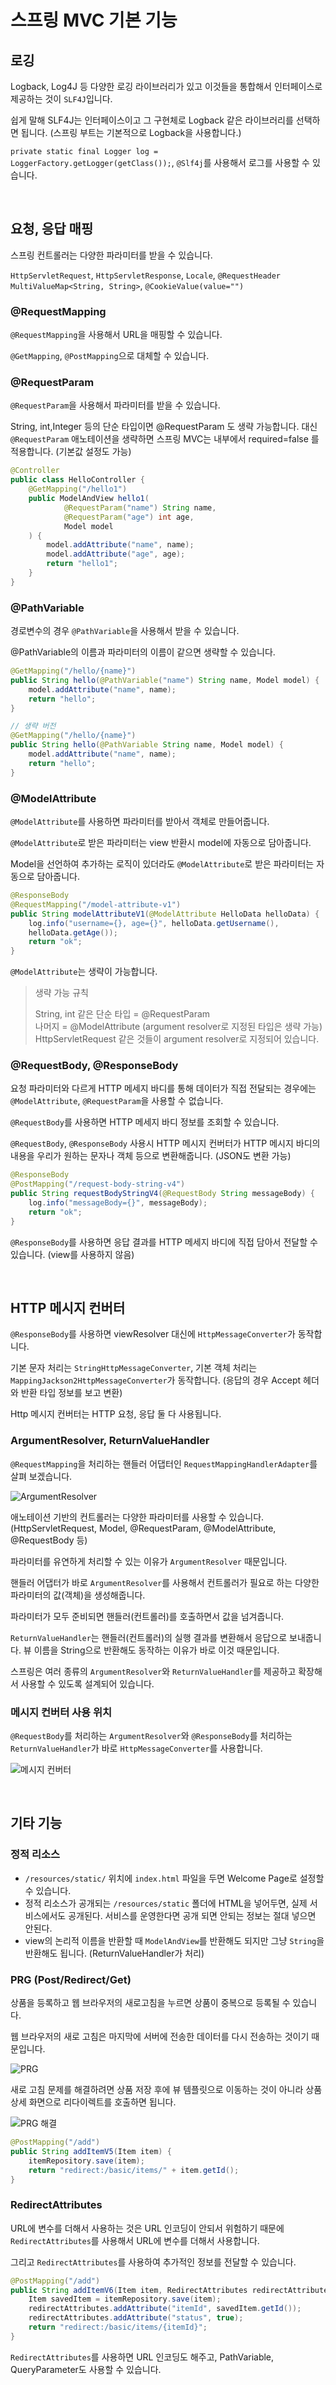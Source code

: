 # 스프링 MVC 기본 기능

## 로깅

Logback, Log4J 등 다양한 로깅 라이브러리가 있고 이것들을 통합해서 인터페이스로 제공하는 것이 `SLF4J`입니다.

쉽게 말해 SLF4J는 인터페이스이고 그 구현체로 Logback 같은 라이브러리를 선택하면 됩니다. (스프링 부트는 기본적으로 Logback을 사용합니다.)

`private static final Logger log = LoggerFactory.getLogger(getClass());`, `@Slf4j`를 사용해서 로그를 사용할 수 있습니다.

<br>

## 요청, 응답 매핑

스프링 컨트롤러는 다양한 파라미터를 받을 수 있습니다.

`HttpServletRequest`, `HttpServletResponse`, `Locale`, `@RequestHeader MultiValueMap<String, String>`, `@CookieValue(value="")`

### @RequestMapping

`@RequestMapping`을 사용해서 URL을 매핑할 수 있습니다.

`@GetMapping`, `@PostMapping`으로 대체할 수 있습니다.

### @RequestParam

`@RequestParam`을 사용해서 파라미터를 받을 수 있습니다. 

String, int,Integer 등의 단순 타입이면 @RequestParam 도 생략 가능합니다. 대신 `@RequestParam` 애노테이션을 생략하면 스프링 MVC는 내부에서 required=false 를 적용합니다. (기본값 설정도 가능)

```java
@Controller
public class HelloController {
    @GetMapping("/hello1")
    public ModelAndView hello1(
            @RequestParam("name") String name,
            @RequestParam("age") int age,
            Model model
    ) {
        model.addAttribute("name", name);
        model.addAttribute("age", age);
        return "hello1";
    }
}
```

### @PathVariable

경로변수의 경우 `@PathVariable`을 사용해서 받을 수 있습니다.

@PathVariable의 이름과 파라미터의 이름이 같으면 생략할 수 있습니다.

```java
@GetMapping("/hello/{name}")
public String hello(@PathVariable("name") String name, Model model) {
    model.addAttribute("name", name);
    return "hello";
}

// 생략 버전
@GetMapping("/hello/{name}")
public String hello(@PathVariable String name, Model model) {
    model.addAttribute("name", name);
    return "hello";
}
```

### @ModelAttribute

`@ModelAttribute`를 사용하면 파라미터를 받아서 객체로 만들어줍니다.

`@ModelAttribute`로 받은 파라미터는 view 반환시 model에 자동으로 담아줍니다.

Model을 선언하여 추가하는 로직이 있더라도 `@ModelAttribute`로 받은 파라미터는 자동으로 담아줍니다.

```java
@ResponseBody
@RequestMapping("/model-attribute-v1")
public String modelAttributeV1(@ModelAttribute HelloData helloData) {
    log.info("username={}, age={}", helloData.getUsername(),
    helloData.getAge());
    return "ok";
}
```

`@ModelAttribute`는 생략이 가능합니다.

> 생략 가능 규칙
> 
> String, int 같은 단순 타입 = @RequestParam    
> 나머지 = @ModelAttribute (argument resolver로 지정된 타입은 생략 가능)  
> HttpServletRequest 같은 것들이 argument resolver로 지정되어 있습니다.

### @RequestBody, @ResponseBody

요청 파라미터와 다르게 HTTP 메세지 바디를 통해 데이터가 직접 전달되는 경우에는 `@ModelAttribute`, `@RequestParam`을 사용할 수 없습니다.

`@RequestBody`를 사용하면 HTTP 메세지 바디 정보를 조회할 수 있습니다.

`@RequestBody`, `@ResponseBody` 사용시 HTTP 메시지 컨버터가 HTTP 메시지 바디의 내용을 우리가 원하는 문자나 객체 등으로 변환해줍니다. (JSON도 변환 가능)

```java
@ResponseBody
@PostMapping("/request-body-string-v4")
public String requestBodyStringV4(@RequestBody String messageBody) {
    log.info("messageBody={}", messageBody);
    return "ok";
}
```

`@ResponseBody`를 사용하면 응답 결과를 HTTP 메세지 바디에 직접 담아서 전달할 수 있습니다. (view를 사용하지 않음)

<br>

## HTTP 메시지 컨버터

`@ResponseBody`를 사용하면 viewResolver 대신에 `HttpMessageConverter`가 동작합니다.

기본 문자 처리는 `StringHttpMessageConverter`, 기본 객체 처리는 `MappingJackson2HttpMessageConverter`가 동작합니다. (응답의 경우 Accept 헤더와 반환 타입 정보를 보고 변환)

Http 메시지 컨버터는 HTTP 요청, 응답 둘 다 사용됩니다.

### ArgumentResolver, ReturnValueHandler

`@RequestMapping`을 처리하는 핸들러 어댑터인 `RequestMappingHandlerAdapter`를 살펴 보겠습니다.

![ArgumentResolver](../image/argument_resolver.png)

애노테이션 기반의 컨트롤러는 다양한 파라미터를 사용할 수 있습니다. (HttpServletRequest, Model, @RequestParam, @ModelAttribute, @RequestBody 등)

파라미터를 유연하게 처리할 수 있는 이유가 `ArgumentResolver` 때문입니다.

핸들러 어댑터가 바로 `ArgumentResolver`를 사용해서 컨트롤러가 필요로 하는 다양한 파라미터의 값(객체)을 생성해줍니다.

파라미터가 모두 준비되면 핸들러(컨트롤러)를 호출하면서 값을 넘겨줍니다.

`ReturnValueHandler`는 핸들러(컨트롤러)의 실행 결과를 변환해서 응답으로 보내줍니다. 뷰 이름을 String으로 반환해도 동작하는 이유가 바로 이것 때문입니다.

스프링은 여러 종류의 `ArgumentResolver`와 `ReturnValueHandler`를 제공하고 확장해서 사용할 수 있도록 설계되어 있습니다.

### 메시지 컨버터 사용 위치

`@RequestBody`를 처리하는 `ArgumentResolver`와 `@ResponseBody`를 처리하는 `ReturnValueHandler`가 바로 `HttpMessageConverter`를 사용합니다.

![메시지 컨버터](../image/message_converter.png)

<br>

## 기타 기능

### 정적 리소스

- `/resources/static/` 위치에 `index.html` 파일을 두면 Welcome Page로 설정할 수 있습니다.
- 정적 리소스가 공개되는 `/resources/static` 폴더에 HTML을 넣어두면, 실제 서비스에서도 공개된다. 서비스를 운영한다면 공개 되면 안되는 정보는 절대 넣으면 안된다.
- view의 논리적 이름을 반환할 때 `ModelAndView`를 반환해도 되지만 그냥 `String`을 반환해도 됩니다. (ReturnValueHandler가 처리)

### PRG (Post/Redirect/Get)

상품을 등록하고 웹 브라우저의 새로고침을 누르면 상품이 중복으로 등록될 수 있습니다.

웹 브라우저의 새로 고침은 마지막에 서버에 전송한 데이터를 다시 전송하는 것이기 때문입니다.

![PRG](../image/prg.png)

새로 고침 문제를 해결하려면 상품 저장 후에 뷰 템플릿으로 이동하는 것이 아니라 상품 상세 화면으로 리다이렉트를 호출하면 됩니다.

![PRG 해결](../image/prg_compl.png)

```java
@PostMapping("/add")
public String addItemV5(Item item) {
    itemRepository.save(item);
    return "redirect:/basic/items/" + item.getId();
}
```

### RedirectAttributes

URL에 변수를 더해서 사용하는 것은 URL 인코딩이 안되서 위험하기 때문에 `RedirectAttributes`를 사용해서 URL에 변수를 더해서 사용합니다.

그리고 `RedirectAttributes`를 사용하여 추가적인 정보를 전달할 수 있습니다.

```java
@PostMapping("/add")
public String addItemV6(Item item, RedirectAttributes redirectAttributes) {
    Item savedItem = itemRepository.save(item);
    redirectAttributes.addAttribute("itemId", savedItem.getId());
    redirectAttributes.addAttribute("status", true);
    return "redirect:/basic/items/{itemId}";
}
```

`RedirectAttributes`를 사용하면 URL 인코딩도 해주고, PathVariable, QueryParameter도 사용할 수 있습니다.
